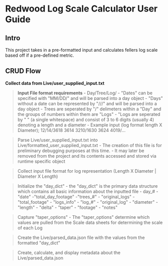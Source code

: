 # Redwood Log Scale Calculator User Guide

## Intro 
This project takes in a pre-formatted input and calculates fellers log scale based off if a pre-defined metric.

## CRUD Flow

**Collect data from Live/user_supplied_input.txt**
>**Input File format requirements**
    - Day/Tree/Log/
    - "Dates" can be specified with "MM/DD/" and will be parsed into a day object
    - "Days" without a date can be represented by "///" and will be parsed into a day object
    - Trees are seperated by "/" delimeters within a "Day" and the groups of numbers within them are "Logs"
    - "Logs are seperated by " " (a single whitespace) and consist of 3 to 6 digits (usually 4) denoting a length and a diameter
    - Example input (log format length X Diameter); 12/14/3618 3614 3210/1630 3624 4019/... 

> Parse Live/user_supplied_input.txt into Live/formatted_user_supplied_input.txt
    - The creation of this file is for preliminary debugging purposes at this time.
    - It may later be removed from the project and its contents accessed and stored via runtime specific object


> Collect input file format for log representation (Length X Diameter | Diameter X Length)

> Initialize the "day_dict"
    - the "day_dict" is the primary data structure which contains all basic information about the inputted file
        - day_#
            -"date"
            -"total_day_footage"
            -"trees_#"
                - "original_logs"
                - "total_footage"
                - "logs_info"
                    - "log_#"
                        - "original_log"
                        - "diameter"
                        - "length"
                        - "delta"
                        - "taper"
                        - "footage"
                        - "notes"
 
                    
> Capture "taper_options"
    - The "taper_options" determine which values are pulled from the Scale data sheets for determining the scale of each Log

> Create the Live/parsed_data.json file with the values from the formatted "day_dict"

> Create, calculate, and display metadata about the Live/parsed_data.json


